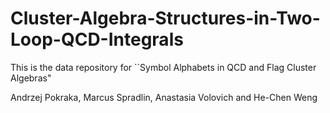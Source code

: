 # Cluster-Algebra-Structures-in-Two-Loop-QCD-Integrals

This is the data repository for ``Symbol Alphabets in QCD and Flag Cluster Algebras"

Andrzej Pokraka, Marcus Spradlin, Anastasia Volovich and He-Chen Weng
